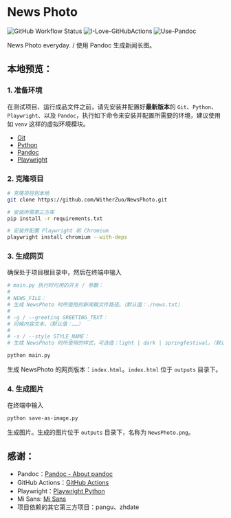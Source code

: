 # News Photo

![GitHub Workflow Status](https://img.shields.io/github/actions/workflow/status/WitherZuo/NewsPhoto/main.yml?style=for-the-badge&logo=github-actions&logoColor=white)  ![I-Love-GitHubActions](https://img.shields.io/badge/I%20%E2%9D%A4%20YOU-GITHUB%20ACTIONS-blue?style=for-the-badge&logo=github&logoColor=white)  ![Use-Pandoc](https://img.shields.io/badge/USE-Pandoc-red?style=for-the-badge&logo=markdown&logoColor=white)

News Photo everyday. / 使用 Pandoc 生成新闻长图。

## 本地预览：

### 1. 准备环境

在测试项目、运行成品文件之前，请先安装并配置好**最新版本**的 `Git`、`Python`、`Playwright`、以及 `Pandoc`，执行如下命令来安装并配置所需要的环境，建议使用如 `venv` 这样的虚拟环境模块。

- [Git](https://git-scm.com/downloads)
- [Python](https://www.python.org/downloads/)
- [Pandoc](https://pandoc.org/installing.html)
- [Playwright](https://playwright.dev/python/docs/intro#installing-playwright)

### 2. 克隆项目
```bash
# 克隆项目到本地
git clone https://github.com/WitherZuo/NewsPhoto.git

# 安装所需第三方库
pip install -r requirements.txt

# 安装并配置 Playwright 和 Chromium
playwright install chromium --with-deps
```

### 3. 生成网页

确保处于项目根目录中，然后在终端中输入

```bash
# main.py 执行时可用的开关 / 参数：
#
# NEWS_FILE：
# 生成 NewsPhoto 时所使用的新闻稿文件路径。（默认值：./news.txt）
#
# -g / --greeting GREETING_TEXT：
# 问候内容文本。（默认值：……）
#
# -s / --style STYLE_NAME：
# 生成 NewsPhoto 时所使用的样式，可选值：light | dark | springfestival。（默认值：light）

python main.py
```

生成 NewsPhoto 的网页版本：`index.html`。`index.html` 位于 `outputs` 目录下。

### 4. 生成图片

在终端中输入

```bash
python save-as-image.py
```

生成图片。生成的图片位于 `outputs` 目录下，名称为 `NewsPhoto.png`。  

## 感谢：

- Pandoc：[Pandoc - About pandoc](https://pandoc.org/index.html)
- GitHub Actions：[GitHub Actions](https://github.com/features/actions)
- Playwright：[Playwright Python](https://playwright.dev/python/)
- Mi Sans: [Mi Sans](https://hyperos.mi.com/font)
- 项目依赖的其它第三方项目：pangu、zhdate

